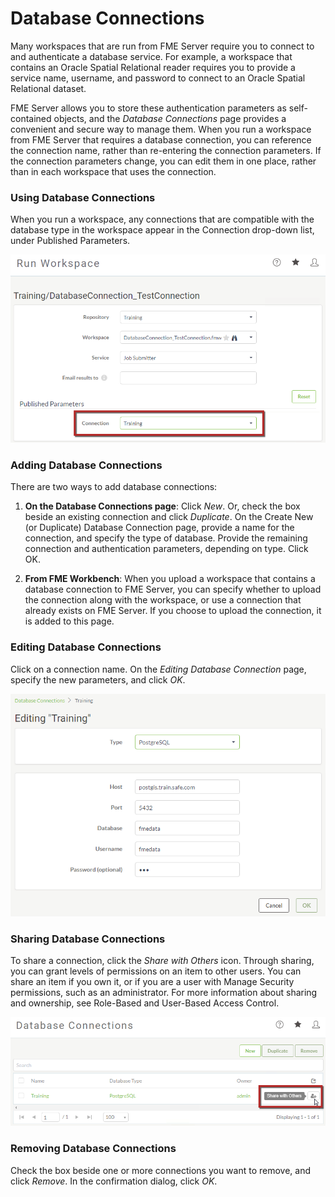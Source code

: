 # Database Connections #

Many workspaces that are run from FME Server require you to connect to and authenticate a database service. For example, a workspace that contains an Oracle Spatial Relational reader requires you to provide a service name, username, and password to connect to an Oracle Spatial Relational dataset.

FME Server allows you to store these authentication parameters as self-contained objects, and the *Database Connections* page provides a convenient and secure way to manage them. When you run a workspace from FME Server that requires a database connection, you can reference the connection name, rather than re-entering the connection parameters. If the connection parameters change, you can edit them in one place, rather than in each workspace that uses the connection.

### Using Database Connections ###

When you run a workspace, any connections that are compatible with the database type in the workspace appear in the Connection drop-down list, under Published Parameters.

![](./Images/5.004.DatabaseConnection.png)

### Adding Database Connections ###

There are two ways to add database connections:

1. **On the Database Connections page**: Click *New*. Or, check the box beside an existing connection and click *Duplicate*. On the Create New (or Duplicate) Database Connection page, provide a name for the connection, and specify the type of database. Provide the remaining connection and authentication parameters, depending on type. Click OK.

2. **From FME Workbench**: When you upload a workspace that contains a database connection to FME Server, you can specify whether to upload the connection along with the workspace, or use a connection that already exists on FME Server. If you choose to upload the connection, it is added to this page.

### Editing Database Connections ###

Click on a connection name. On the *Editing Database Connection* page, specify the new parameters, and click *OK*.

![](./Images/5.005.EditDatabaseConnection.png)

### Sharing Database Connections ###

To share a connection, click the *Share with Others* icon. Through sharing, you can grant levels of permissions on an item to other users. You can share an item if you own it, or if you are a user with Manage Security permissions, such as an administrator. For more information about sharing and ownership, see Role-Based and User-Based Access Control.

![](./Images/5.006.ShareWithOthers.png)

### Removing Database Connections ###

Check the box beside one or more connections you want to remove, and click *Remove*. In the confirmation dialog, click *OK*.

